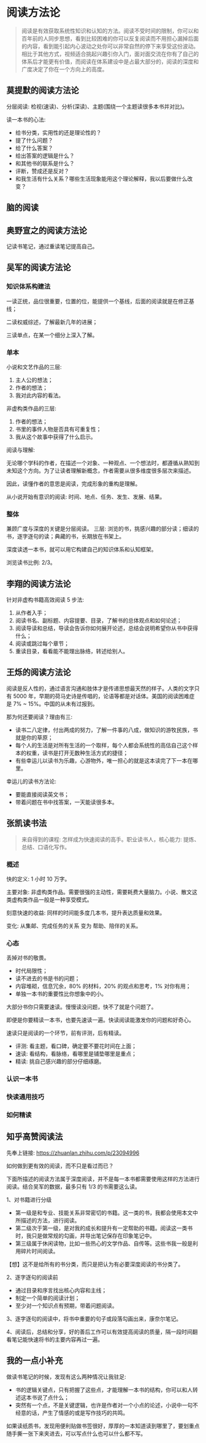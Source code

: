 # 阅读方法论

> 阅读是有效获取系统性知识和认知的方法。阅读不受时间的限制，你可以和百年前的人同步思想，看到比较困难的你可以反复阅读而不用担心漏掉后面的内容，看到能引起内心波动之处你可以非常自然的停下来享受这份波动。相比于其他方式，视频适合挑起兴趣引你入门，面对面交流在你有了自己的体系后才能更有价值，而阅读在体系建设中是占最大部分的，阅读的深度和广度决定了你在一个方向上的高度。

## 莫提默的阅读方法论

分层阅读: 检视(速读)、分析(深读)、主题(围绕一个主题读很多本书并对比)。

读一本书的心法:
- 给书分类，实用性的还是理论性的？
- 提了什么问题？
- 给了什么答案？
- 给出答案的逻辑是什么？
- 和其他书的联系是什么？
- 评断，赞成还是反对？
- 和我生活有什么关系？哪些生活现象能用这个理论解释，我以后要做什么改变？

## 脑的阅读

## 奥野宣之的阅读方法论

记读书笔记，通过重读笔记提高自己。

## 吴军的阅读方法论

### 知识体系构建法

一读正统，品位很重要，位置的位，能提供一个基线，后面的阅读就是在修正基线；

二读权威综述，了解最新几年的进展；

三读单点，在某一个细分上深入了解。

### 单本

小说和文艺作品的三层:
1. 主人公的想法；
2. 作者的想法；
3. 我对此内容的看法。

非虚构类作品的三层:
1. 作者的想法；
2. 书里的事件人物是否具有可重复性；
3. 我从这个故事中获得了什么启示。

阅读与理解:

无论哪个学科的作者，在描述一个对象、一种观点、一个想法时，都遵循从熟知到未知这个方向。为了让读者理解新概念，作者需要从很多维度很多层次来描述。

因此，读懂作者的意思是阅读，完成形象的重构是理解。

从小说开始有意识的阅读: 时间、地点、任务、发生、发展、结果。

### 整体

兼顾广度与深度的关键是分层阅读。
三层: 浏览的书，挑感兴趣的部分读；细读的书，逐字逐句的读；典藏的书，长期放在书架上。

深度读透一本书，就可以用它构建自己的知识体系和认知框架。

浏览读书比例: 2/3。

## 李翔的阅读方法论

针对非虚构书籍高效阅读 5 步法:
1. 从作者入手；
2. 阅读书名、副标题、内容提要、目录，了解书的总体观点和如何论述；
3. 阅读导读和总结，导读会告诉你如何展开论述，总结会说明希望你从书中获得什么；
4. 阅读或跳过每个章节；
5. 重读目录，看看能不能理出脉络，转述给别人。

## 王烁的阅读方法论

阅读是反人性的，通过语言沟通和肢体才是传递思想最天然的样子。人类的文字只有 5000 年，早期的荷马史诗是传唱的，论语等都是对话体。美国的阅读困难症是 7% ~ 15%。中国的从未有过报到。

那为何还要阅读？理由有三:
- 读书二八定律，付出两成的努力，了解一件事的八成，做知识的游牧民族，书就是你的草原；
- 每个人的生活是对所有生活的一个取样，每个人都会系统性的高估自己这个样本的权重，读书是打开无数种生活方式的捷径；
- 有些幸运儿以读书为乐趣，心游物外，唯一担心的就是这本读完了下一本在哪里。

幸运儿的读书方法论:
- 要能直接阅读英文书；
- 带着问题在书中找答案，一天能读很多本。

## 张凯读书法

> 来自得到的课程: 怎样成为快速阅读的高手。职业读书人，核心能力: 提炼、总结、口语化写作。

### 概述

快的定义: 1 小时 10 万字。

主要对象: 非虚构类作品。需要很强的主动性，需要耗费大量脑力。小说、散文这类虚构类作品一般是一种享受模式。

刻意快速的收益: 同样的时间能多度几本书，提升表达质量和效果。

变化: 从集邮、完成任务的关系 变为 帮助、陪伴的关系。

### 心态

丢掉对书的敬畏。
- 时代局限性；
- 读不进去的书是书的问题；
- 内容堆砌，信息冗余，80% 的材料，20% 的观点和思考，1% 对你有用；
- 单独一本书的重要性比你想象中的小。

大部分书你只需要速读。慢慢读没问题，快不了就是个问题了。

即便是你要精读一本书，也要先速读一遍。快读阅读能激发你的问题和好奇心。

速读只是阅读的一个环节，前有评测，后有精读。

- 评测: 看主题，看口碑，确定要不要花时间在上面；
- 速读: 看结构，看脉络，看哪里是铺垫哪里是重点；
- 精读: 挑自己感兴趣的部分仔细琢磨。

### 认识一本书

### 快读通用技巧

### 如何精读


## 知乎高赞阅读法

先奉上链接: https://zhuanlan.zhihu.com/p/23094996

如何做到更有效的阅读，而不只是看过而已？

下面所描述的阅读方法属于深度阅读，并不是每一本书都需要使用这样的方法进行阅读。结合吴军的数据，最多只有 1/3 的书需要这么读。

1、对书籍进行分级
- 第一级是和专业、技能关系非常密切的书籍。这一类的书，我都会使用本文中所描述的方法，进行阅读。
- 第二级次于第一级，是对我的成长和提升有一定帮助的书籍。阅读这一类书时，我只是做常规的勾画，并导出笔记保存在印象笔记中。
- 第三级属于休闲读物，比如一些热心的文学作品、自传等。这些书我一般是利用碎片时间阅读。

【想】这不是给所有的书分类，而只是把认为有必要深度阅读的书分类了。

2、逐字逐句的阅读前
- 通过目录和序言找出核心内容和主线；
- 制定一个简单的阅读计划；
- 至少对一个知识点有预期，带着问题阅读。

3、逐字逐句的阅读中，将书中重要的句子或段落勾画出来，康奈尔笔记。

4、阅读后，总结和分享，好的善后工作可以有效提高阅读的质量，隔一段时间翻看笔记能快速将书的主要内容再过一遍。

## 我的一点小补充

做读书笔记的时候，发现有这么两种情况让我驻足:
- 书的逻辑关键点，只有把握了这些点，才能理解一本书的结构，你可以和人转述这本书说了点什么；
- 突然有一个点，不是关键逻辑，也许是作者对一个小点的论述，小说中一句不经意的话，产生了情感的或是写作技巧的共鸣。

如果读纸质书，发现用便利贴做书签很好，厚厚的一本知道读到哪里了，要划重点随手撕一张下来夹进去，可以写点什么也可以什么都不写。
